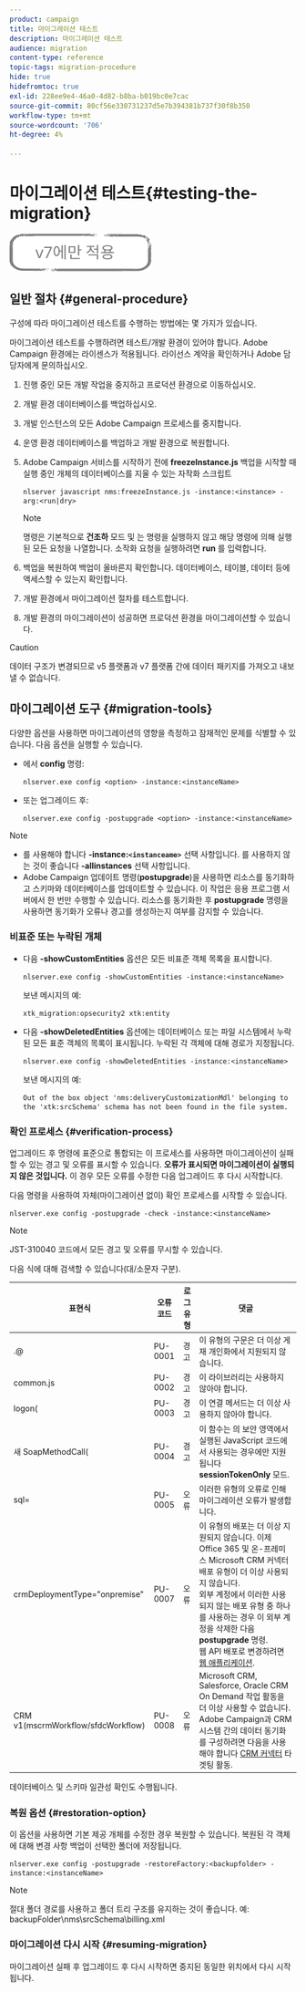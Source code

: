 ```yaml
---
product: campaign
title: 마이그레이션 테스트
description: 마이그레이션 테스트
audience: migration
content-type: reference
topic-tags: migration-procedure
hide: true
hidefromtoc: true
exl-id: 228ee9e4-46a0-4d82-b8ba-b019bc0e7cac
source-git-commit: 80cf56e330731237d5e7b394381b737f30f8b350
workflow-type: tm+mt
source-wordcount: '706'
ht-degree: 4%

---
```


# 마이그레이션 테스트{#testing-the-migration}

![](../../assets/v7-only.svg)

## 일반 절차 {#general-procedure}

구성에 따라 마이그레이션 테스트를 수행하는 방법에는 몇 가지가 있습니다.

마이그레이션 테스트를 수행하려면 테스트/개발 환경이 있어야 합니다. Adobe Campaign 환경에는 라이센스가 적용됩니다. 라이선스 계약을 확인하거나 Adobe 담당자에게 문의하십시오.

1. 진행 중인 모든 개발 작업을 중지하고 프로덕션 환경으로 이동하십시오.
1. 개발 환경 데이터베이스를 백업하십시오.
1. 개발 인스턴스의 모든 Adobe Campaign 프로세스를 중지합니다.
1. 운영 환경 데이터베이스를 백업하고 개발 환경으로 복원합니다.
1. Adobe Campaign 서비스를 시작하기 전에 **freezeInstance.js** 백업을 시작할 때 실행 중인 개체의 데이터베이스를 지울 수 있는 자작화 스크립트

   ```
   nlserver javascript nms:freezeInstance.js -instance:<instance> -arg:<run|dry>
   ```

   >[!NOTE]
   >
   >명령은 기본적으로 **건조하** 모드 및 는 명령을 실행하지 않고 해당 명령에 의해 실행된 모든 요청을 나열합니다. 소작화 요청을 실행하려면 **run** 를 입력합니다.

1. 백업을 복원하여 백업이 올바른지 확인합니다. 데이터베이스, 테이블, 데이터 등에 액세스할 수 있는지 확인합니다.
1. 개발 환경에서 마이그레이션 절차를 테스트합니다.
1. 개발 환경의 마이그레이션이 성공하면 프로덕션 환경을 마이그레이션할 수 있습니다.

>[!CAUTION]
>
>데이터 구조가 변경되므로 v5 플랫폼과 v7 플랫폼 간에 데이터 패키지를 가져오고 내보낼 수 없습니다.


## 마이그레이션 도구 {#migration-tools}

다양한 옵션을 사용하면 마이그레이션의 영향을 측정하고 잠재적인 문제를 식별할 수 있습니다. 다음 옵션을 실행할 수 있습니다.

* 에서 **config** 명령:

   ```
   nlserver.exe config <option> -instance:<instanceName>
   ```

* 또는 업그레이드 후:

   ```
   nlserver.exe config -postupgrade <option> -instance:<instanceName>
   ```

>[!NOTE]
>
>* 를 사용해야 합니다 **-instance:`<instanceame>`** 선택 사항입니다. 를 사용하지 않는 것이 좋습니다 **-allinstances** 선택 사항입니다.
>* Adobe Campaign 업데이트 명령(**postupgrade**)을 사용하면 리소스를 동기화하고 스키마와 데이터베이스를 업데이트할 수 있습니다. 이 작업은 응용 프로그램 서버에서 한 번만 수행할 수 있습니다. 리소스를 동기화한 후 **postupgrade** 명령을 사용하면 동기화가 오류나 경고를 생성하는지 여부를 감지할 수 있습니다.


### 비표준 또는 누락된 개체

* 다음 **-showCustomEntities** 옵션은 모든 비표준 객체 목록을 표시합니다.

   ```
   nlserver.exe config -showCustomEntities -instance:<instanceName>
   ```

   보낸 메시지의 예:

   ```
   xtk_migration:opsecurity2 xtk:entity
   ```

* 다음 **-showDeletedEntities** 옵션에는 데이터베이스 또는 파일 시스템에서 누락된 모든 표준 객체의 목록이 표시됩니다. 누락된 각 객체에 대해 경로가 지정됩니다.

   ```
   nlserver.exe config -showDeletedEntities -instance:<instanceName>
   ```

   보낸 메시지의 예:

   ```
   Out of the box object 'nms:deliveryCustomizationMdl' belonging to the 'xtk:srcSchema' schema has not been found in the file system.
   ```

### 확인 프로세스 {#verification-process}

업그레이드 후 명령에 표준으로 통합되는 이 프로세스를 사용하면 마이그레이션이 실패할 수 있는 경고 및 오류를 표시할 수 있습니다. **오류가 표시되면 마이그레이션이 실행되지 않은 것입니다.** 이 경우 모든 오류를 수정한 다음 업그레이드 후 다시 시작합니다.

다음 명령을 사용하여 자체(마이그레이션 없이) 확인 프로세스를 시작할 수 있습니다.

```
nlserver.exe config -postupgrade -check -instance:<instanceName>
```

>[!NOTE]
>
>JST-310040 코드에서 모든 경고 및 오류를 무시할 수 있습니다.

다음 식에 대해 검색할 수 있습니다(대/소문자 구분).

<table> 
 <thead> 
  <tr> 
   <th> 표현식<br /> </th> 
   <th> 오류 코드<br /> </th> 
   <th> 로그 유형<br /> </th> 
   <th> 댓글<br /> </th> 
  </tr> 
 </thead> 
 <tbody> 
  <tr> 
   <td> .@<br /> </td> 
   <td> PU-0001<br /> </td> 
   <td> 경고<br /> </td> 
   <td> 이 유형의 구문은 더 이상 게재 개인화에서 지원되지 않습니다. <br /> </td> 
  </tr> 
  <tr> 
   <td> common.js<br /> </td> 
   <td> PU-0002<br /> </td> 
   <td> 경고<br /> </td> 
   <td> 이 라이브러리는 사용하지 않아야 합니다.<br /> </td> 
  </tr> 
  <tr> 
   <td> logon(<br /> </td> 
   <td> PU-0003<br /> </td> 
   <td> 경고<br /> </td> 
   <td> 이 연결 메서드는 더 이상 사용하지 않아야 합니다.<br /> </td> 
  </tr> 
  <tr> 
   <td> 새 SoapMethodCall(<br /> </td> 
   <td> PU-0004<br /> </td> 
   <td> 경고<br /> </td> 
   <td> 이 함수는 의 보안 영역에서 실행된 JavaScript 코드에서 사용되는 경우에만 지원됩니다 <strong>sessionTokenOnly</strong> 모드.<br /> </td> 
  </tr> 
  <tr> 
   <td> sql=<br /> </td> 
   <td> PU-0005<br /> </td> 
   <td> 오류<br /> </td> 
   <td> 이러한 유형의 오류로 인해 마이그레이션 오류가 발생합니다.<br /> </td> 
  </tr> 
  <tr> 
   <td> crmDeploymentType="onpremise"<br /> </td> 
   <td> PU-0007<br /> </td> 
   <td> 오류<br /> </td> 
   <td> 이 유형의 배포는 더 이상 지원되지 않습니다. 이제 Office 365 및 온-프레미스 Microsoft CRM 커넥터 배포 유형이 더 이상 사용되지 않습니다. 
   </br>외부 계정에서 이러한 사용되지 않는 배포 유형 중 하나를 사용하는 경우 이 외부 계정을 삭제한 다음 <b>postupgrade</b> 명령. 
   </br>웹 API 배포로 변경하려면 <a href="../../platform/using/crm-ms-dynamics.md#configure-acc-for-microsoft" target="_blank">웹 애플리케이션</a>.<br /> </td>
  </tr> 
  <tr> 
   <td> CRM v1(mscrmWorkflow/sfdcWorkflow)<br /> </td> 
   <td> PU-0008<br /> </td> 
   <td> 오류<br /> </td> 
   <td> Microsoft CRM, Salesforce, Oracle CRM On Demand 작업 활동을 더 이상 사용할 수 없습니다. Adobe Campaign과 CRM 시스템 간의 데이터 동기화를 구성하려면 다음을 사용해야 합니다 <a href="../../workflow/using/crm-connector.md" target="_blank">CRM 커넥터</a> 타겟팅 활동.<br /> </td>
  </tr> 
 </tbody> 
</table>

데이터베이스 및 스키마 일관성 확인도 수행됩니다.

### 복원 옵션 {#restoration-option}

이 옵션을 사용하면 기본 제공 개체를 수정한 경우 복원할 수 있습니다. 복원된 각 객체에 대해 변경 사항 백업이 선택한 폴더에 저장됩니다.

```
nlserver.exe config -postupgrade -restoreFactory:<backupfolder> -instance:<instanceName>
```

>[!NOTE]
>
>절대 폴더 경로를 사용하고 폴더 트리 구조를 유지하는 것이 좋습니다. 예: backupFolder\nms\srcSchema\billing.xml

### 마이그레이션 다시 시작 {#resuming-migration}

마이그레이션 실패 후 업그레이드 후 다시 시작하면 중지된 동일한 위치에서 다시 시작됩니다.
